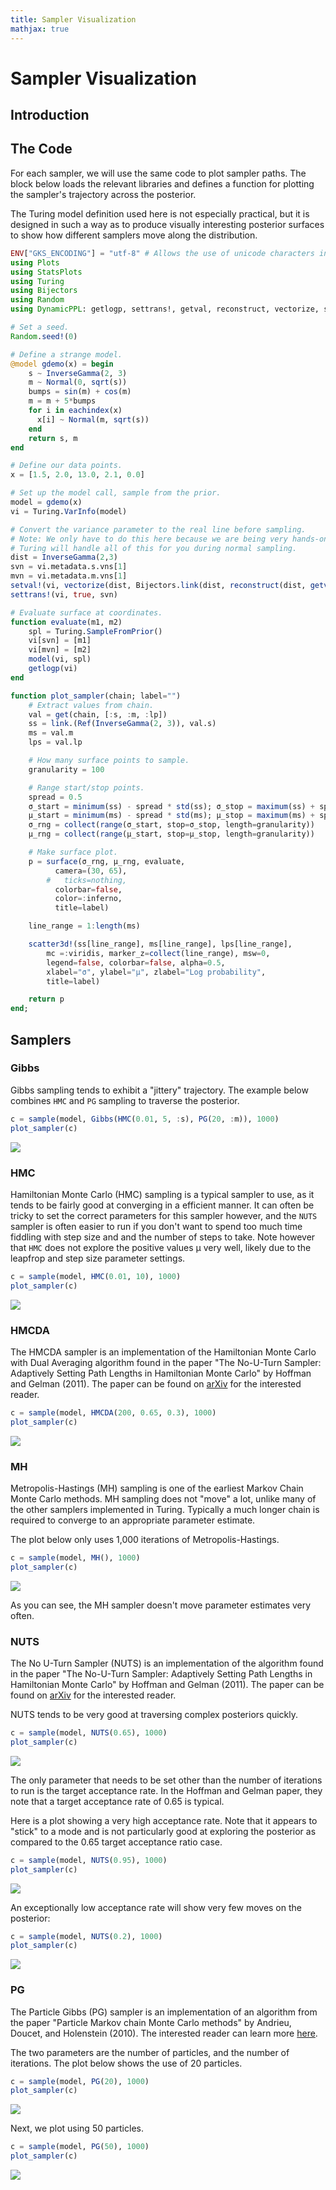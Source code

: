 ```yaml
---
title: Sampler Visualization
mathjax: true
---
```


<a id='Sampler-Visualization'></a>

<a id='Sampler-Visualization-1'></a>

# Sampler Visualization


<a id='Introduction'></a>

<a id='Introduction-1'></a>

## Introduction


<a id='The-Code'></a>

<a id='The-Code-1'></a>

## The Code


For each sampler, we will use the same code to plot sampler paths. The block below loads the relevant libraries and defines a function for plotting the sampler's trajectory across the posterior.


The Turing model definition used here is not especially practical, but it is designed in such a way as to produce visually interesting posterior surfaces to show how different samplers move along the distribution.


```julia
ENV["GKS_ENCODING"] = "utf-8" # Allows the use of unicode characters in Plots.jl
using Plots
using StatsPlots
using Turing
using Bijectors
using Random
using DynamicPPL: getlogp, settrans!, getval, reconstruct, vectorize, setval!

# Set a seed.
Random.seed!(0)

# Define a strange model.
@model gdemo(x) = begin
    s ~ InverseGamma(2, 3)
    m ~ Normal(0, sqrt(s))
    bumps = sin(m) + cos(m)
    m = m + 5*bumps
    for i in eachindex(x)
      x[i] ~ Normal(m, sqrt(s))
    end
    return s, m
end

# Define our data points.
x = [1.5, 2.0, 13.0, 2.1, 0.0]

# Set up the model call, sample from the prior.
model = gdemo(x)
vi = Turing.VarInfo(model)

# Convert the variance parameter to the real line before sampling.
# Note: We only have to do this here because we are being very hands-on.
# Turing will handle all of this for you during normal sampling.
dist = InverseGamma(2,3)
svn = vi.metadata.s.vns[1]
mvn = vi.metadata.m.vns[1]
setval!(vi, vectorize(dist, Bijectors.link(dist, reconstruct(dist, getval(vi, svn)))), svn)
settrans!(vi, true, svn)

# Evaluate surface at coordinates.
function evaluate(m1, m2)
    spl = Turing.SampleFromPrior()
    vi[svn] = [m1]
    vi[mvn] = [m2]
    model(vi, spl)
    getlogp(vi)
end

function plot_sampler(chain; label="")
    # Extract values from chain.
    val = get(chain, [:s, :m, :lp])
    ss = link.(Ref(InverseGamma(2, 3)), val.s)
    ms = val.m
    lps = val.lp

    # How many surface points to sample.
    granularity = 100

    # Range start/stop points.
    spread = 0.5
    σ_start = minimum(ss) - spread * std(ss); σ_stop = maximum(ss) + spread * std(ss);
    μ_start = minimum(ms) - spread * std(ms); μ_stop = maximum(ms) + spread * std(ms);
    σ_rng = collect(range(σ_start, stop=σ_stop, length=granularity))
    μ_rng = collect(range(μ_start, stop=μ_stop, length=granularity))

    # Make surface plot.
    p = surface(σ_rng, μ_rng, evaluate,
          camera=(30, 65),
        #   ticks=nothing,
          colorbar=false,
          color=:inferno,
          title=label)

    line_range = 1:length(ms)

    scatter3d!(ss[line_range], ms[line_range], lps[line_range],
        mc =:viridis, marker_z=collect(line_range), msw=0,
        legend=false, colorbar=false, alpha=0.5,
        xlabel="σ", ylabel="μ", zlabel="Log probability",
        title=label)

    return p
end;
```


<a id='Samplers'></a>

<a id='Samplers-1'></a>

## Samplers


<a id='Gibbs'></a>

<a id='Gibbs-1'></a>

### Gibbs


Gibbs sampling tends to exhibit a "jittery" trajectory. The example below combines `HMC` and `PG` sampling to traverse the posterior.


```julia
c = sample(model, Gibbs(HMC(0.01, 5, :s), PG(20, :m)), 1000)
plot_sampler(c)
```


![](sampler-figs/samplers-1.svg)


<a id='HMC'></a>

<a id='HMC-1'></a>

### HMC


Hamiltonian Monte Carlo (HMC) sampling is a typical sampler to use, as it tends to be fairly good at converging in a efficient manner. It can often be tricky to set the correct parameters for this sampler however, and the `NUTS` sampler is often easier to run if you don't want to spend too much time fiddling with step size and and the number of steps to take. Note however that `HMC` does not explore the positive values μ very well, likely due to the leapfrop and step size parameter settings.


```julia
c = sample(model, HMC(0.01, 10), 1000)
plot_sampler(c)
```


![](sampler-figs/samplers-2.svg)


<a id='HMCDA'></a>

<a id='HMCDA-1'></a>

### HMCDA


The HMCDA sampler is an implementation of the Hamiltonian Monte Carlo with Dual Averaging algorithm found in the paper "The No-U-Turn Sampler: Adaptively Setting Path Lengths in Hamiltonian Monte Carlo" by Hoffman and Gelman (2011). The paper can be found on [arXiv](https://arxiv.org/abs/1111.4246) for the interested reader.


```julia
c = sample(model, HMCDA(200, 0.65, 0.3), 1000)
plot_sampler(c)
```


![](sampler-figs/samplers-3.svg)


<a id='MH'></a>

<a id='MH-1'></a>

### MH


Metropolis-Hastings (MH) sampling is one of the earliest Markov Chain Monte Carlo methods. MH sampling does not "move" a lot, unlike many of the other samplers implemented in Turing. Typically a much longer chain is required to converge to an appropriate parameter estimate.


The plot below only uses 1,000 iterations of Metropolis-Hastings.


```julia
c = sample(model, MH(), 1000)
plot_sampler(c)
```


![](sampler-figs/samplers-4.svg)


As you can see, the MH sampler doesn't move parameter estimates very often.


<a id='NUTS'></a>

<a id='NUTS-1'></a>

### NUTS


The No U-Turn Sampler (NUTS) is an implementation of the algorithm found in the paper "The No-U-Turn Sampler: Adaptively Setting Path Lengths in Hamiltonian Monte Carlo" by Hoffman and Gelman (2011). The paper can be found on [arXiv](https://arxiv.org/abs/1111.4246) for the interested reader.


NUTS tends to be very good at traversing complex posteriors quickly.


```julia
c = sample(model, NUTS(0.65), 1000)
plot_sampler(c)
```


![](sampler-figs/samplers-5.svg)


The only parameter that needs to be set other than the number of iterations to run is the target acceptance rate. In the Hoffman and Gelman paper, they note that a target acceptance rate of 0.65 is typical.


Here is a plot showing a very high acceptance rate. Note that it appears to "stick" to a mode and is not particularly good at exploring the posterior as compared to the 0.65 target acceptance ratio case.


```julia
c = sample(model, NUTS(0.95), 1000)
plot_sampler(c)
```


![](sampler-figs/samplers-6.svg)


An exceptionally low acceptance rate will show very few moves on the posterior:


```julia
c = sample(model, NUTS(0.2), 1000)
plot_sampler(c)
```


![](sampler-figs/samplers-7.svg)


<a id='PG'></a>

<a id='PG-1'></a>

### PG


The Particle Gibbs (PG) sampler is an implementation of an algorithm from the paper "Particle Markov chain Monte Carlo methods" by Andrieu, Doucet, and Holenstein (2010). The interested reader can learn more [here](https://rss.onlinelibrary.wiley.com/doi/full/10.1111/j.1467-9868.2009.00736.x).


The two parameters are the number of particles, and the number of iterations. The plot below shows the use of 20 particles.


```julia
c = sample(model, PG(20), 1000)
plot_sampler(c)
```


![](sampler-figs/samplers-8.svg)


Next, we plot using 50 particles.


```julia
c = sample(model, PG(50), 1000)
plot_sampler(c)
```


![](sampler-figs/samplers-9.svg)

